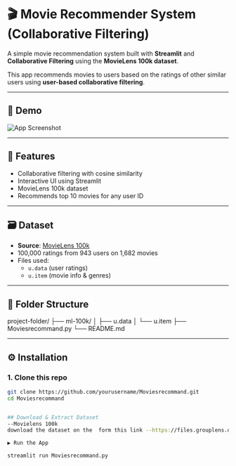 # 🎬 Movie Recommender System (Collaborative Filtering)

A simple movie recommendation system built with **Streamlit** and **Collaborative Filtering** using the **MovieLens 100k dataset**.

This app recommends movies to users based on the ratings of other similar users using **user-based collaborative filtering**.

---

## 📸 Demo

![App Screenshot](https://user-images.githubusercontent.com/your-screenshot.png) <!-- Optional -->

---

## 🚀 Features

- Collaborative filtering with cosine similarity
- Interactive UI using Streamlit
- MovieLens 100k dataset
- Recommends top 10 movies for any user ID

---

## 🗃️ Dataset

- **Source**: [MovieLens 100k](https://grouplens.org/datasets/movielens/100k/)
- 100,000 ratings from 943 users on 1,682 movies
- Files used:
  - `u.data` (user ratings)
  - `u.item` (movie info & genres)

---

## 📁 Folder Structure

project-folder/
├── ml-100k/
│ ├── u.data
│ └── u.item
├── Moviesrecommand.py
└── README.md



---

## ⚙️ Installation

### 1. Clone this repo

```bash
git clone https://github.com/yourusername/Moviesrecommand.git
cd Moviesrecommand


## Download & Extract Dataset
--Movielens 100k 
download the dataset on the  form this link --https://files.grouplens.org/datasets/movielens/ml-100k.zip--

▶️ Run the App

streamlit run Moviesrecommand.py